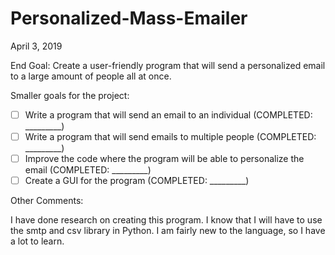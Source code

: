 # Personalized-Mass-Emailer
April 3, 2019

End Goal: Create a user-friendly program that will send a personalized email to a large amount of people all at once. 

Smaller goals for the project:
- [ ] Write a program that will send an email to an individual (COMPLETED: _________)
- [ ] Write a program that will send emails to multiple people (COMPLETED: _________)
- [ ] Improve the code where the program will be able to personalize the email (COMPLETED: _________)
- [ ] Create a GUI for the program (COMPLETED: _________)

Other Comments:

I have done research on creating this program. I know that I will have to use the smtp and csv library in Python. I am fairly new to the language, so I have a lot to learn.

